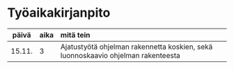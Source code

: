 # Työaikakirjanpito

| päivä | aika | mitä tein  |
| :----:|:-----| :-----|
| 15.11. | 3    | Ajatustyötä ohjelman rakennetta koskien, sekä luonnoskaavio ohjelman rakenteesta |
